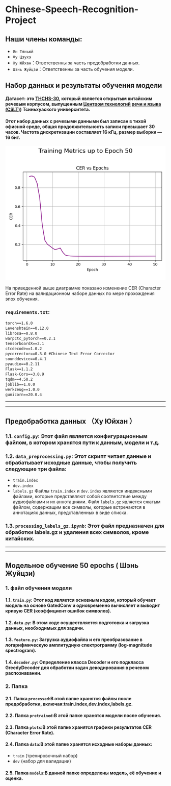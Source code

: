 # Chinese-Speech-Recognition-Project
## Наши члены команды: 
- `Ян Тяньюй`
- `Фу Цзухэ`
- `Ху Юйхан`：Ответственны за часть предобработки данных.
- `Шэнь Жуйцзи`：Ответственны за часть обучения модели.

## Набор данных и результаты обучения модели
#### Датасет: это [THCHS-30](https://www.openslr.org/18/), который является открытым китайским речевым корпусом, выпущенным [Центром технологий речи и языка (CSLT)](https://www.openslr.org/18/)) Тсиньхуаского университета.
#### Этот набор данных с речевыми данными был записан в тихой офисной среде, общая продолжительность записи превышает 30 часов. Частота дискретизации составляет 16 кГц, размер выборки — 16 бит.

![CER Plot](./plots/cer_epoch_50.png)

На приведенной выше диаграмме показано изменение CER (Character Error Rate) на валидационном наборе данных по мере прохождения эпох обучения.

### `requirements.txt`: 
```text
torch==1.6.0
Levenshtein==0.12.0
librosa==0.8.0
warpctc_pytorch==0.2.1
tensorboardX==2.1
ctcdecode==1.0.2
pycorrector==0.3.0 #Chinese Text Error Corrector
sounddevice==0.4.1
pyaudio==0.2.11
Flask==1.1.2
Flask-Cors==3.0.9
tqdm==4.50.2
joblib==1.0.0
werkzeug==1.0.0
gunicorn==20.0.4
```

---
---
## Предобработка данных （Ху Юйхан ）

### 1.1. `config.py`: Этот файл является конфигурационным файлом, в котором хранятся пути к данным, модели и т.д.
### 1.2. `data_preprocessing.py`: Этот скрипт читает данные и обрабатывает исходные данные, чтобы получить следующие три файла:
- `train.index`
- `dev.index`
- `labels.gz`
Файлы `train.index` и `dev.index` являются индексными файлами, которые представляют собой соответствие между аудиофайлами и их аннотациями.
Файл `labels.gz` является сжатым файлом, содержащим все символы, которые встречаются в аннотациях данных, представленных в виде списка.
### 1.3. `processing_labels_gz.ipynb`: Этот файл предназначен для обработки labels.gz и удаления всех символов, кроме китайских.

---
---
## Модельное обучение 50 epochs ( Шэнь Жуйцзи)

### 1. файл обучения модели
#### 1.1. `train.py`: Этот код является основным кодом, который обучает модель на основе GatedConv и одновременно вычисляет и выводит кривую CER (коэффициент ошибок символов).
#### 1.2. `data.py`: В этом коде осуществляется подготовка и загрузка данных, необходимых для задачи.
#### 1.3. `feature.py`: Загрузка аудиофайла и его преобразование в логарифмическую амплитудную спектрограмму (log-magnitude spectrogram).
#### 1.4. `decoder.py`: Определение класса Decoder и его подкласса GreedyDecoder для обработки задач декодирования в речевом распознавании.

### 2. Папка
#### 2.1. Папка `processed`:В этой папке хранятся файлы после предобработки, включая:train.index,dev.index,labels.gz.
#### 2.2. Папка `pretrained`:В этой папке хранятся модели после обучения.
#### 2.3. Папка `plots`:В этой папке хранятся графики результатов CER (Character Error Rate).
#### 2.4. Папка `data`:В этой папке хранятся исходные наборы данных:
- `train` (тренировочный набор)
- `dev` (набор для валидации)
#### 2.5. Папка `models`:В данной папке определены модель, её обучение и оценка.

